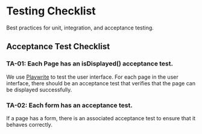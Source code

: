 # Testing Checklist
Best practices for unit, integration, and acceptance testing.

<!-- ## Unit Test Checklist
### TU-01: Each collection has a unit test.


For each collection, there should be associated unit tests that check that all the fundamental operations on the Collection operate correctly for reasonable input values.

If an operation on the Collection has a relationship to another Collection, make sure to test these relationships. (In other words, if an operation implicitly creates another document in another collection, or requires the existance of another document in another collection, then test that these relationships are correct.) -->

## Acceptance Test Checklist

### TA-01: Each Page has an isDisplayed() acceptance test.

We use [Playwrite](https://playwright.dev/) to test the user interface. For each page in the user interface, there should be an acceptance test that verifies that the page can be displayed successfully.

### TA-02: Each form has an acceptance test.

If a page has a form, there is an associated acceptance test to ensure that it behaves correctly.